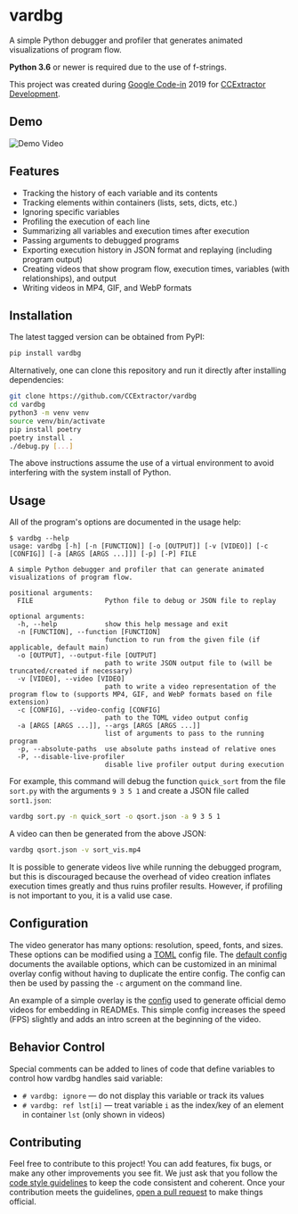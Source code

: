 # vardbg

A simple Python debugger and profiler that generates animated visualizations of program flow.

**Python 3.6** or newer is required due to the use of f-strings.

This project was created during [Google Code-in](https://codein.withgoogle.com/) 2019 for [CCExtractor Development](https://ccextractor.org/).

## Demo

![Demo Video](https://user-images.githubusercontent.com/7930239/72689524-12691180-3ac7-11ea-9547-861454b1496d.gif)

## Features

- Tracking the history of each variable and its contents
- Tracking elements within containers (lists, sets, dicts, etc.)
- Ignoring specific variables
- Profiling the execution of each line
- Summarizing all variables and execution times after execution
- Passing arguments to debugged programs
- Exporting execution history in JSON format and replaying (including program output)
- Creating videos that show program flow, execution times, variables (with relationships), and output
- Writing videos in MP4, GIF, and WebP formats

## Installation

The latest tagged version can be obtained from PyPI:

```bash
pip install vardbg
```

Alternatively, one can clone this repository and run it directly after installing dependencies:

```bash
git clone https://github.com/CCExtractor/vardbg
cd vardbg
python3 -m venv venv
source venv/bin/activate
pip install poetry
poetry install .
./debug.py [...]
```

The above instructions assume the use of a virtual environment to avoid interfering with the system install of Python.

## Usage

All of the program's options are documented in the usage help:

```
$ vardbg --help
usage: vardbg [-h] [-n [FUNCTION]] [-o [OUTPUT]] [-v [VIDEO]] [-c [CONFIG]] [-a [ARGS [ARGS ...]]] [-p] [-P] FILE

A simple Python debugger and profiler that can generate animated visualizations of program flow.

positional arguments:
  FILE                  Python file to debug or JSON file to replay

optional arguments:
  -h, --help            show this help message and exit
  -n [FUNCTION], --function [FUNCTION]
                        function to run from the given file (if applicable, default main)
  -o [OUTPUT], --output-file [OUTPUT]
                        path to write JSON output file to (will be truncated/created if necessary)
  -v [VIDEO], --video [VIDEO]
                        path to write a video representation of the program flow to (supports MP4, GIF, and WebP formats based on file extension)
  -c [CONFIG], --video-config [CONFIG]
                        path to the TOML video output config
  -a [ARGS [ARGS ...]], --args [ARGS [ARGS ...]]
                        list of arguments to pass to the running program
  -p, --absolute-paths  use absolute paths instead of relative ones
  -P, --disable-live-profiler
                        disable live profiler output during execution
```

For example, this command will debug the function `quick_sort` from the file `sort.py` with the arguments `9 3 5 1` and create a JSON file called `sort1.json`:

```bash
vardbg sort.py -n quick_sort -o qsort.json -a 9 3 5 1
```

A video can then be generated from the above JSON:

```bash
vardbg qsort.json -v sort_vis.mp4
```

It is possible to generate videos live while running the debugged program, but this is discouraged because the overhead of video creation inflates execution times greatly and thus ruins profiler results. However, if profiling is not important to you, it is a valid use case.

## Configuration

The video generator has many options: resolution, speed, fonts, and sizes. These options can be modified using a [TOML](https://learnxinyminutes.com/docs/toml/) config file. The [default config](https://github.com/CCExtractor/vardbg/blob/master/vardbg/output/video_writer/default_config.toml) documents the available options, which can be customized in an minimal overlay config without having to duplicate the entire config. The config can then be used by passing the `-c` argument on the command line.

An example of a simple overlay is the [config](https://github.com/CCExtractor/vardbg/blob/master/demo_config.toml) used to generate official demo videos for embedding in READMEs. This simple config increases the speed (FPS) slightly and adds an intro screen at the beginning of the video.

## Behavior Control

Special comments can be added to lines of code that define variables to control how vardbg handles said variable:

- `# vardbg: ignore` — do not display this variable or track its values
- `# vardbg: ref lst[i]` — treat variable `i` as the index/key of an element in container `lst` (only shown in videos)

## Contributing

Feel free to contribute to this project! You can add features, fix bugs, or make any other improvements you see fit. We just ask that you follow the [code style guidelines](https://github.com/CCExtractor/vardbg/blob/master/CODE_STYLE.md) to keep the code consistent and coherent. Once your contribution meets the guidelines, [open a pull request](https://github.com/CCExtractor/vardbg/compare) to make things official.
